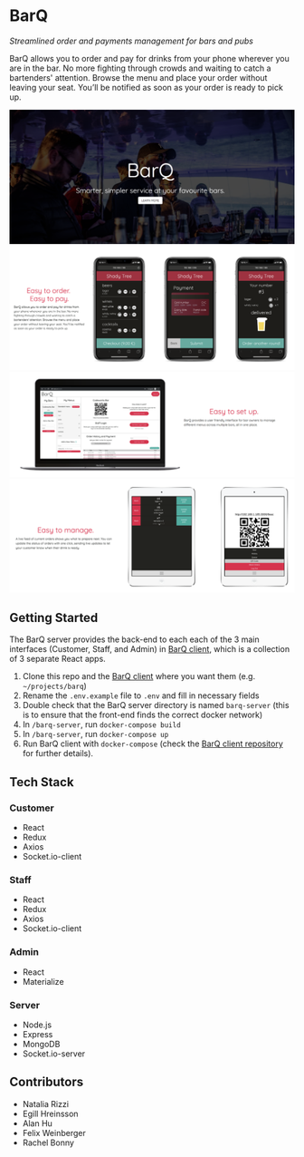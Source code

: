 # BarQ
*Streamlined order and payments management for bars and pubs*

BarQ allows you to order and pay for drinks from your phone wherever you are in the bar. No more fighting through crowds and waiting to catch a bartenders' attention. Browse the menu and place your order without leaving your seat. You’ll be notified as soon as your order is ready to pick up.

![landing](screenshots/landing.png)
![customer](screenshots/customer.png)
![owner](screenshots/owner.png)
![staff](screenshots/staff.png)

## Getting Started
The BarQ server provides the back-end to each each of the 3 main interfaces (Customer, Staff, and Admin) in [BarQ client](https://github.com/felixweinberger/barq-client), which is a collection of 3 separate React apps.

1. Clone this repo and the [BarQ client](https://github.com/felixweinberger/barq-client) where you want them (e.g. `~/projects/barq`)
2. Rename the `.env.example` file to `.env` and fill in necessary fields
3. Double check that the BarQ server directory is named `barq-server` (this is to ensure that the front-end finds the correct docker network)
4. In `/barq-server`, run `docker-compose build`
5. In `/barq-server`, run `docker-compose up`
6. Run BarQ client with `docker-compose` (check the [BarQ client repository](https://github.com/felixweinberger/barq-server) for further details).

## Tech Stack
### Customer
- React
- Redux
- Axios
- Socket.io-client

### Staff
- React
- Redux
- Axios
- Socket.io-client

### Admin
- React
- Materialize

### Server
- Node.js
- Express
- MongoDB
- Socket.io-server

## Contributors
- Natalia Rizzi
- Egill Hreinsson
- Alan Hu
- Felix Weinberger
- Rachel Bonny
